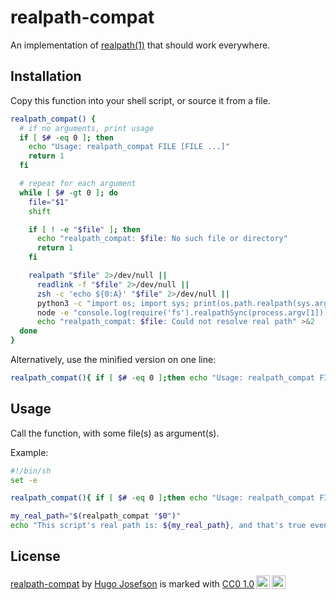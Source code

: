 # realpath-compat

An implementation of [realpath(1)](https://linux.die.net/man/1/realpath) that
should work everywhere.

## Installation

Copy this function into your shell script, or source it from a file.

```sh
realpath_compat() {
  # if no arguments, print usage
  if [ $# -eq 0 ]; then
    echo "Usage: realpath_compat FILE [FILE ...]"
    return 1
  fi

  # repeat for each argument
  while [ $# -gt 0 ]; do
    file="$1"
    shift

    if [ ! -e "$file" ]; then
      echo "realpath_compat: $file: No such file or directory"
      return 1
    fi

    realpath "$file" 2>/dev/null ||
      readlink -f "$file" 2>/dev/null ||
      zsh -c 'echo ${0:A}' "$file" 2>/dev/null ||
      python3 -c "import os; import sys; print(os.path.realpath(sys.argv[1]))" "$file" 2>/dev/null ||
      node -e "console.log(require('fs').realpathSync(process.argv[1]))" "$file" 2>/dev/null ||
      echo "realpath_compat: $file: Could not resolve real path" >&2
  done
}
```

Alternatively, use the minified version on one line:

```sh
realpath_compat(){ if [ $# -eq 0 ];then echo "Usage: realpath_compat FILE">&2;return 1;fi;while [ $# -gt 0 ];do file="$1";shift;if ! [ -e "$file" ];then echo "realpath_compat: $file: No such file or directory">&2;return 1;fi;realpath "$file" 2>/dev/null||readlink -f "$file" 2>/dev/null||zsh -c 'echo ${0:A}' "$file" 2>/dev/null||python3 -c "import os; import sys; print(os.path.realpath(sys.argv[1]))" "$file" 2>/dev/null||node -e "console.log(require('fs').realpathSync(process.argv[1]))" "$file" 2>/dev/null||echo "$0: could not find real path for \"$file\"">&2;done;}
```

## Usage

Call the function, with some file(s) as argument(s).

Example:

```sh
#!/bin/sh
set -e

realpath_compat(){ if [ $# -eq 0 ];then echo "Usage: realpath_compat FILE">&2;return 1;fi;while [ $# -gt 0 ];do file="$1";shift;if ! [ -e "$file" ];then echo "realpath_compat: $file: No such file or directory">&2;return 1;fi;realpath "$file" 2>/dev/null||readlink -f "$file" 2>/dev/null||zsh -c 'echo ${0:A}' "$file" 2>/dev/null||python3 -c "import os; import sys; print(os.path.realpath(sys.argv[1]))" "$file" 2>/dev/null||node -e "console.log(require('fs').realpathSync(process.argv[1]))" "$file" 2>/dev/null||echo "$0: could not find real path for \"$file\"">&2;done;}

my_real_path="$(realpath_compat "$0")"
echo "This script's real path is: ${my_real_path}, and that's true even if you call it via a symlink."
```

## License

<p xmlns:cc="http://creativecommons.org/ns#" xmlns:dct="http://purl.org/dc/terms/"><a property="dct:title" rel="cc:attributionURL" href="https://github.com/hugojosefson/realpath-compat">realpath-compat</a> by <a rel="cc:attributionURL dct:creator" property="cc:attributionName" href="https://www.hugojosefson.com/">Hugo Josefson</a> is marked with <a href="http://creativecommons.org/publicdomain/zero/1.0?ref=chooser-v1" target="_blank" rel="license noopener noreferrer" style="display:inline-block;">CC0 1.0<img style="height:22px!important;margin-left:3px;vertical-align:text-bottom;" src="https://mirrors.creativecommons.org/presskit/icons/cc.svg?ref=chooser-v1"><img style="height:22px!important;margin-left:3px;vertical-align:text-bottom;" src="https://mirrors.creativecommons.org/presskit/icons/zero.svg?ref=chooser-v1"></a></p>
